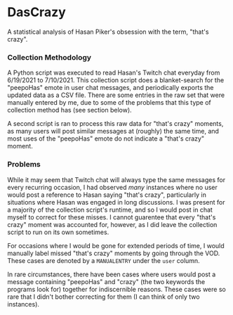 # DasCrazy

A statistical analysis of Hasan Piker's obsession with the term, "that's crazy".

### Collection Methodology

A Python script was executed to read Hasan's Twitch chat everyday from 6/19/2021 to 7/10/2021. This collection script does a blanket-search for the "peepoHas" emote in user chat messages, and periodically exports the updated data as a CSV file. There are some entries in the raw set that were manually entered by me, due to some of the problems that this type of collection method has (see section below).

A second script is ran to process this raw data for "that's crazy" moments, as many users will post similar messages at (roughly) the same time, and most uses of the "peepoHas" emote do not indicate a "that's crazy" moment.

### Problems

While it may seem that Twitch chat will always type the same messages for every recurring occasion, I had observed _many_ instances where no user would post a reference to Hasan saying "that's crazy", particularly in situations where Hasan was engaged in long discussions. I was present for a majority of the collection script's runtime, and so I would post in chat myself to correct for these misses. I cannot guarentee that every "that's crazy" moment was accounted for, however, as I did leave the collection script to run on its own sometimes.

For occasions where I would be gone for extended periods of time, I would manually label missed "that's crazy" moments by going through the VOD. These cases are denoted by a `MANUALENTRY` under the `user` column.

In rare circumstances, there have been cases where users would post a message containing "peepoHas" and "crazy" (the two keywords the programs look for) together for indiscernible reasons. These cases were so rare that I didn't bother correcting for them (I can think of only two instances).
